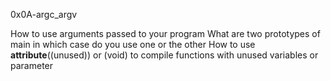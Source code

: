 0x0A-argc_argv

How to use arguments passed to your program
What are two prototypes of main
in which case do you use one or the other
How to use __attribute__((unused)) or (void) to compile functions with unused variables or parameter
